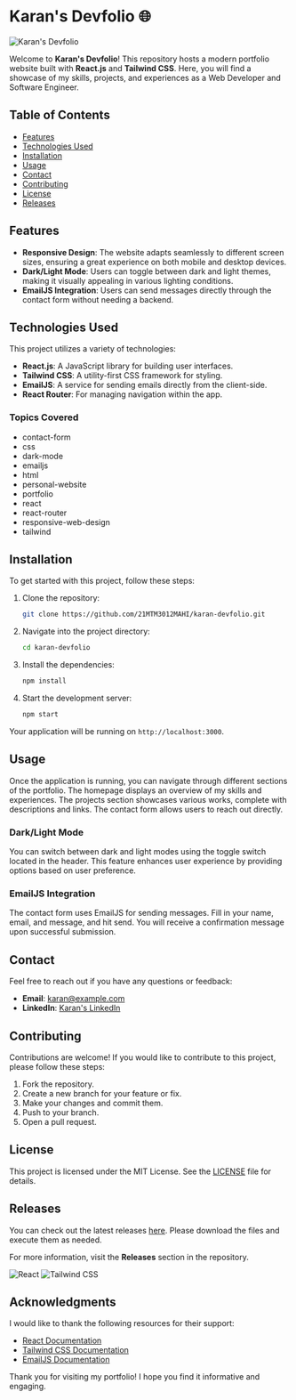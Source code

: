 # Karan's Devfolio 🌐

![Karan's Devfolio](https://img.shields.io/badge/Visit%20Releases-%20%F0%9F%93%A6-ff69b4?style=for-the-badge&logo=github&logoColor=white)

Welcome to **Karan's Devfolio**! This repository hosts a modern portfolio website built with **React.js** and **Tailwind CSS**. Here, you will find a showcase of my skills, projects, and experiences as a Web Developer and Software Engineer. 

## Table of Contents

- [Features](#features)
- [Technologies Used](#technologies-used)
- [Installation](#installation)
- [Usage](#usage)
- [Contact](#contact)
- [Contributing](#contributing)
- [License](#license)
- [Releases](#releases)

## Features

- **Responsive Design**: The website adapts seamlessly to different screen sizes, ensuring a great experience on both mobile and desktop devices.
- **Dark/Light Mode**: Users can toggle between dark and light themes, making it visually appealing in various lighting conditions.
- **EmailJS Integration**: Users can send messages directly through the contact form without needing a backend.

## Technologies Used

This project utilizes a variety of technologies:

- **React.js**: A JavaScript library for building user interfaces.
- **Tailwind CSS**: A utility-first CSS framework for styling.
- **EmailJS**: A service for sending emails directly from the client-side.
- **React Router**: For managing navigation within the app.

### Topics Covered

- contact-form
- css
- dark-mode
- emailjs
- html
- personal-website
- portfolio
- react
- react-router
- responsive-web-design
- tailwind

## Installation

To get started with this project, follow these steps:

1. Clone the repository:

   ```bash
   git clone https://github.com/21MTM3012MAHI/karan-devfolio.git
   ```

2. Navigate into the project directory:

   ```bash
   cd karan-devfolio
   ```

3. Install the dependencies:

   ```bash
   npm install
   ```

4. Start the development server:

   ```bash
   npm start
   ```

Your application will be running on `http://localhost:3000`.

## Usage

Once the application is running, you can navigate through different sections of the portfolio. The homepage displays an overview of my skills and experiences. The projects section showcases various works, complete with descriptions and links. The contact form allows users to reach out directly.

### Dark/Light Mode

You can switch between dark and light modes using the toggle switch located in the header. This feature enhances user experience by providing options based on user preference.

### EmailJS Integration

The contact form uses EmailJS for sending messages. Fill in your name, email, and message, and hit send. You will receive a confirmation message upon successful submission.

## Contact

Feel free to reach out if you have any questions or feedback:

- **Email**: karan@example.com
- **LinkedIn**: [Karan's LinkedIn](https://linkedin.com/in/karan)

## Contributing

Contributions are welcome! If you would like to contribute to this project, please follow these steps:

1. Fork the repository.
2. Create a new branch for your feature or fix.
3. Make your changes and commit them.
4. Push to your branch.
5. Open a pull request.

## License

This project is licensed under the MIT License. See the [LICENSE](LICENSE) file for details.

## Releases

You can check out the latest releases [here](https://github.com/21MTM3012MAHI/karan-devfolio/releases). Please download the files and execute them as needed.

For more information, visit the **Releases** section in the repository. 

![React](https://img.shields.io/badge/React-%20%F0%9F%92%BB-61DAFB?style=for-the-badge&logo=react&logoColor=white) ![Tailwind CSS](https://img.shields.io/badge/Tailwind%20CSS-%20%F0%9F%92%BB-06B6D4?style=for-the-badge&logo=tailwind-css&logoColor=white)

## Acknowledgments

I would like to thank the following resources for their support:

- [React Documentation](https://reactjs.org/docs/getting-started.html)
- [Tailwind CSS Documentation](https://tailwindcss.com/docs/installation)
- [EmailJS Documentation](https://www.emailjs.com/docs/)

Thank you for visiting my portfolio! I hope you find it informative and engaging.